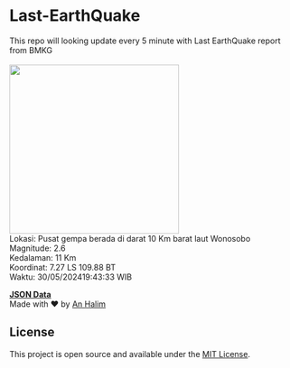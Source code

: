 # Last-EarthQuake
This repo will looking update every 5 minute with Last EarthQuake report from BMKG
<br>
<br>
<img src="https://static.bmkg.go.id/20240530194333.mmi.jpg" width="300"/>
<br>
Lokasi: Pusat gempa berada di darat 10 Km barat laut Wonosobo <br>
Magnitude: 2.6 <br>
Kedalaman: 11 Km <br>
Koordinat: 7.27 LS 109.88 BT <br>
Waktu: 30/05/202419:43:33 WIB <br>

<a href="./data/data.json">**JSON Data**</a>
<br>
Made with ❤️ by <a href="https://github.com/an-halim">An Halim</a>
## License

This project is open source and available under the [MIT License](LICENSE).
